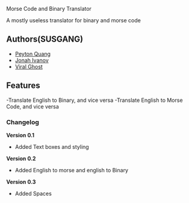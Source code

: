 Morse Code and Binary Translator

A mostly useless translator for binary and morse code

## Authors(SUSGANG)

- [Peyton Quang](http://link-to-website-here/)
- [Jonah Ivanov](http://link-to-website-here/)
- [Viral Ghost](http://susninja99.github.io)

## Features

-Translate English to Binary, and vice versa
-Translate English to Morse Code, and vice versa

### Changelog

**Version 0.1**

- Added Text boxes and styling

**Version 0.2**

- Added English to morse and english to Binary

**Version 0.3**

- Added Spaces
